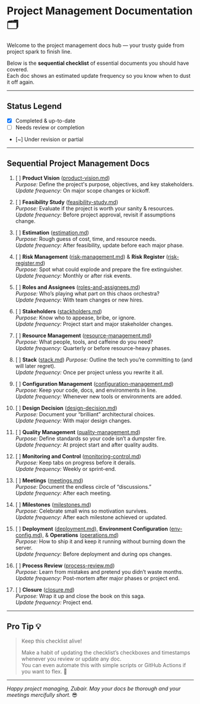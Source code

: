 <!--
START OF project-management/README.md

Purpose:
Provide a roadmap for project management documentation following a natural project lifecycle sequence.

Update Frequency:
Review at each project phase transition or major update.

Location: docs/project-management/README.md
-->

# Project Management Documentation 🗂️

Welcome to the project management docs hub — your trusty guide from project spark to finish line.

Below is the **sequential checklist** of essential documents you should have covered.  
Each doc shows an estimated update frequency so you know when to dust it off again.

---

## Status Legend

- [x] Completed & up-to-date  
- [ ] Needs review or completion  
- [~] Under revision or partial  

---

## Sequential Project Management Docs

1. [ ] **Product Vision** ([product-vision.md](product-vision.md))  
   _Purpose:_ Define the project's purpose, objectives, and key stakeholders.  
   _Update frequency:_ On major scope changes or kickoff.

2. [ ] **Feasibility Study** ([feasibility-study.md](feasibility-study.md))  
   _Purpose:_ Evaluate if the project is worth your sanity & resources.  
   _Update frequency:_ Before project approval, revisit if assumptions change.

3. [ ] **Estimation** ([estimation.md](estimation.md))  
   _Purpose:_ Rough guess of cost, time, and resource needs.  
   _Update frequency:_ After feasibility, update before each major phase.

4. [ ] **Risk Management** ([risk-management.md](risk-management.md)) & **Risk Register** ([risk-register.md](risk-register.md))  
   _Purpose:_ Spot what could explode and prepare the fire extinguisher.  
   _Update frequency:_ Monthly or after risk events.

5. [ ] **Roles and Assignees** ([roles-and-assignees.md](roles-and-assignees.md))  
   _Purpose:_ Who’s playing what part on this chaos orchestra?  
   _Update frequency:_ With team changes or new hires.

6. [ ] **Stakeholders** ([stackholders.md](stakeholders.md))  
   _Purpose:_ Know who to appease, bribe, or ignore.  
   _Update frequency:_ Project start and major stakeholder changes.

7. [ ] **Resource Management** ([resource-management.md](resource-management.md))  
   _Purpose:_ What people, tools, and caffeine do you need?  
   _Update frequency:_ Quarterly or before resource-heavy phases.
   
8. [ ] **Stack** ([stack.md](../stack.md))
   _Purpose:_ Outline the tech you’re committing to (and will later regret).  
   _Update frequency:_ Once per project unless you rewrite it all.

9. [ ] **Configuration Management** ([configuration-management.md](configuration-management.md))  
   _Purpose:_ Keep your code, docs, and environments in line.  
   _Update frequency:_ Whenever new tools or environments are added.

10. [ ] **Design Decision** ([design-decision.md](design-decision.md))  
   _Purpose:_ Document your “brilliant” architectural choices.  
   _Update frequency:_ With major design changes.

11. [ ] **Quality Management** ([quality-management.md](quality-management.md))  
    _Purpose:_ Define standards so your code isn’t a dumpster fire.  
    _Update frequency:_ At project start and after quality audits.

12. [ ] **Monitoring and Control** ([monitoring-control.md](monitoring-control.md))  
    _Purpose:_ Keep tabs on progress before it derails.  
    _Update frequency:_ Weekly or sprint-end.

13. [ ] **Meetings** ([meetings.md](meetings.md))  
    _Purpose:_ Document the endless circle of “discussions.”  
    _Update frequency:_ After each meeting.

14. [ ] **Milestones** ([milestones.md](milestones.md))  
    _Purpose:_ Celebrate small wins so motivation survives.  
    _Update frequency:_ After each milestone achieved or updated.

15. [ ] **Deployment** ([deployment.md](deployment.md)), **Environment Configuration** ([env-config.md](env-config.md)), & **Operations** ([operations.md](operations.md))  
    _Purpose:_ How to ship it and keep it running without burning down the server.  
    _Update frequency:_ Before deployment and during ops changes.

16. [ ] **Process Review** ([process-review.md](process-review.md))  
    _Purpose:_ Learn from mistakes and pretend you didn’t waste months.  
    _Update frequency:_ Post-mortem after major phases or project end.

17. [ ] **Closure** ([closure.md](closure.md))  
    _Purpose:_ Wrap it up and close the book on this saga.  
    _Update frequency:_ Project end.

---

## Pro Tip 💡

> Keep this checklist alive!  
>  
> Make a habit of updating the checklist’s checkboxes and timestamps whenever you review or update any doc.  
> You can even automate this with simple scripts or GitHub Actions if you want to flex. 💪

---

*Happy project managing, Zubair. May your docs be thorough and your meetings mercifully short.* 😎

<!-- END OF project-management/README.md -->
